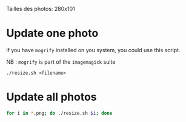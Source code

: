 Tailles des photos: 280x101

# Update one photo

if you have `mogrify` installed on you system, you could use this script.

NB : `mogrify` is part of the `imagemagick` suite

```
./resize.sh <filename>
```

# Update all photos

```bash
for i in *.png; do ./resize.sh $i; done
```